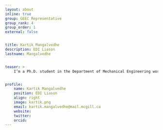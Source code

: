 ```yaml
---
layout: about
inline: true
group: GEEC Representative
group_rank: 4
group_order: 1
external: false


title: Kartik Mangalvedhe
description: EDI Liason 
lastname: Mangalvedhe


teaser: >
	I’m a Ph.D. student in the Department of Mechanical Engineering working with Prof. Jeffrey Bergthorson. My work focuses on quantifying NOx in metal combustion using laser diagnostics. This will enable to identify the pollutant that could potentially limit the use of metals as alternative fuels for clean energy. In free time, I enjoy long bike rides on weekend, hanging out with my friends and try cooking something new. I also like to play badminton, swim or go hiking to keep myself physically active.


profile:
    name: Kartik Mangalvedhe
    position: EDI Liason
    align: right
    image: kartik.png
    email: kartik.mangalvedhe@mail.mcgill.ca
    website: 
    twitter: 
    orcid: 
---
```


